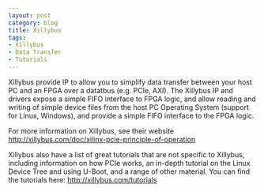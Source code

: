 ```yaml
---
layout: post
category: blog
title: Xillybus
tags:
- Xillybus
- Data Transfer
- Tutorials
---
```


Xillybus provide IP to allow you to simplify data transfer between your host PC and an FPGA over a datatbus (e.g. PCIe, AXI). The Xillybus IP and drivers expose a simple FIFO interface to FPGA logic, and allow reading and writing of simple device files from the host PC Operating System (support for Linux, Windows), and provide a simple FIFO interface to the FPGA logic. 
 
For more information on Xillybus, see their website 
http://xillybus.com/doc/xilinx-pcie-principle-of-operation
 
Xillybus also have a list of great tutorials that are not specific to Xillybus, including information on how PCIe works, an in-depth tutorial on the Linux Device Tree and using U-Boot, and a range of other material. You can find the tutorials here: 
http://xillybus.com/tutorials